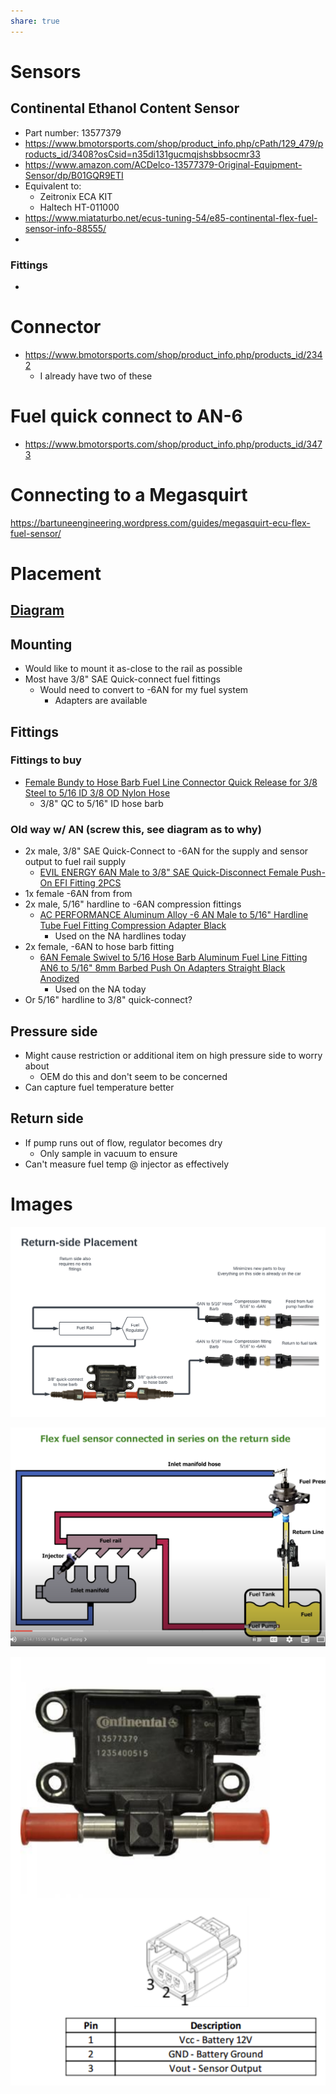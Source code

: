 ```yaml
---
share: true
---
```



# Sensors
## Continental Ethanol Content Sensor
- Part number: 13577379
- https://www.bmotorsports.com/shop/product_info.php/cPath/129_479/products_id/3408?osCsid=n35di131gucmqjshsbbsocmr33
- https://www.amazon.com/ACDelco-13577379-Original-Equipment-Sensor/dp/B01GQR9ETI
- Equivalent to:  
    - Zeitronix ECA KIT    
    - Haltech HT-011000
- https://www.miataturbo.net/ecus-tuning-54/e85-continental-flex-fuel-sensor-info-88555/
- 
### Fittings
- 

# Connector
- https://www.bmotorsports.com/shop/product_info.php/products_id/2342
    - I already have two of these

# Fuel quick connect to AN-6
- https://www.bmotorsports.com/shop/product_info.php/products_id/3473


# Connecting to a Megasquirt
https://bartuneengineering.wordpress.com/guides/megasquirt-ecu-flex-fuel-sensor/


# Placement
## [Diagram](https://lucid.app/lucidchart/995b8d7b-42d2-4ba3-a586-d332b1b86efc/edit?beaconFlowId=C49A53C4066DA1B2&invitationId=inv_c2539039-c656-49fa-a26b-adb6d0f1cf0a&page=rHZKLsZevtpS#)

## Mounting
- Would like to mount it as-close to the rail as possible
- Most have 3/8" SAE Quick-connect fuel fittings
    - Would need to convert to -6AN for my fuel system
        - Adapters are available

## Fittings
### Fittings to buy
- [Female Bundy to Hose Barb Fuel Line Connector Quick Release for 3/8 Steel to 5/16 ID 3/8 OD Nylon Hose](https://www.amazon.com/Female-Bundy-Connector-Quick-Release/dp/B07QGN7ZKR/ref=sr_1_5)
    - 3/8" QC to 5/16" ID hose barb

### Old way w/ AN (screw this, see diagram as to why)
- 2x male, 3/8" SAE Quick-Connect to -6AN for the supply and sensor output to fuel rail supply
    - [EVIL ENERGY 6AN Male to 3/8" SAE Quick-Disconnect Female Push-On EFI Fitting 2PCS](amazon.com/EVIL-ENERGY-Quick-Disconnect-Fitting-Aluminum/dp/B0BNN6HXNV/)
- 1x female -6AN from from 
- 2x male, 5/16" hardline to -6AN compression fittings
    - [AC PERFORMANCE Aluminum Alloy -6 AN Male to 5/16" Hardline Tube Fuel Fitting Compression Adapter Black](https://www.amazon.com/gp/product/B07BSC88YK/ref=ppx_yo_dt_b_search_asin_title)
        - Used on the NA hardlines today
- 2x female, -6AN to hose barb fitting
    - [6AN Female Swivel to 5/16 Hose Barb Aluminum Fuel Line Fitting AN6 to 5/16" 8mm Barbed Push On Adapters Straight Black Anodized](https://www.amazon.com/gp/product/B0817RF793/ref=ppx_yo_dt_b_search_asin_title)
        - Used on the NA today
- Or 5/16" hardline to 3/8" quick-connect?

## Pressure side
- Might cause restriction or additional item on high pressure side to worry about
    - OEM do this and don't seem to be concerned
- Can capture fuel temperature better

## Return side
- If pump runs out of flow, regulator becomes dry
    - Only sample in vacuum to ensure 
- Can't measure fuel temp @ injector as effectively


# Images
![NA Flex Fuel Feed Adapters - Return Side.png](../0%20-%20Attachments/NA%20Flex%20Fuel%20Feed%20Adapters%20-%20Return%20Side.png)

![512](../0%20-%20Attachments/CleanShot%202023-04-01%20at%2006.23.57@2x.png)

![CleanShot 2023-08-19 at 08.32.48@2x.png](../0%20-%20Attachments/CleanShot%202023-08-19%20at%2008.32.48@2x.png)